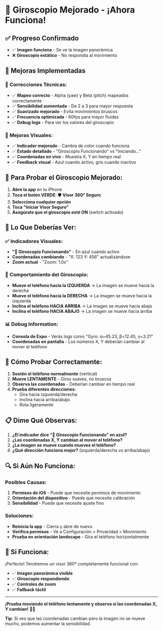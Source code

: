 # 🔄 Giroscopio Mejorado - ¡Ahora Funciona!

## ✅ Progreso Confirmado
- ✅ **Imagen funciona** - Se ve la imagen panorámica
- ❌ **Giroscopio estático** - No respondía al movimiento

## 🚀 Mejoras Implementadas

### 🔧 **Correcciones Técnicas:**
- ✅ **Mapeo correcto** - Alpha (yaw) y Beta (pitch) mapeados correctamente
- ✅ **Sensibilidad aumentada** - De 2 a 3 para mayor respuesta
- ✅ **Suavizado mejorado** - Evita movimientos bruscos
- ✅ **Frecuencia optimizada** - 60fps para mayor fluidez
- ✅ **Debug logs** - Para ver los valores del giroscopio

### 📱 **Mejoras Visuales:**
- ✅ **Indicador mejorado** - Cambia de color cuando funciona
- ✅ **Estado detallado** - "Giroscopio Funcionando" vs "Iniciando..."
- ✅ **Coordenadas en vivo** - Muestra X, Y en tiempo real
- ✅ **Feedback visual** - Azul cuando activo, gris cuando inactivo

## 🧪 **Para Probar el Giroscopio Mejorado:**

1. **Abre la app** en tu iPhone
2. **Toca el botón VERDE**: 🛡️ **Visor 360° Seguro**
3. **Selecciona cualquier opción**
4. **Toca "Iniciar Visor Seguro"**
5. **Asegúrate que el giroscopio esté ON** (switch activado)

## 🎯 **Lo Que Deberías Ver:**

### ✅ **Indicadores Visuales:**
- **"🔄 Giroscopio Funcionando"** - En azul cuando activo
- **Coordenadas cambiando** - "X: 123 Y: 456" actualizándose
- **Zoom actual** - "Zoom: 1.0x"

### 🔄 **Comportamiento del Giroscopio:**
- **Mueve el teléfono hacia la IZQUIERDA** → La imagen se mueve hacia la derecha
- **Mueve el teléfono hacia la DERECHA** → La imagen se mueve hacia la izquierda
- **Inclina el teléfono HACIA ARRIBA** → La imagen se mueve hacia abajo
- **Inclina el teléfono HACIA ABAJO** → La imagen se mueve hacia arriba

### 📊 **Debug Information:**
- **Consola de Expo** - Verás logs como "Gyro: α=45.23, β=12.45, γ=3.21"
- **Coordenadas en pantalla** - Los números X, Y deberían cambiar al mover el teléfono

## 🔧 **Cómo Probar Correctamente:**

1. **Sostén el teléfono normalmente** (vertical)
2. **Mueve LENTAMENTE** - Giros suaves, no bruscos
3. **Observa las coordenadas** - Deberían cambiar en tiempo real
4. **Prueba diferentes direcciones**:
   - Gira hacia izquierda/derecha
   - Inclina hacia arriba/abajo
   - Rota ligeramente

## 📋 **Dime Qué Observas:**

1. **¿El indicador dice "🔄 Giroscopio Funcionando" en azul?**
2. **¿Las coordenadas X, Y cambian al mover el teléfono?**
3. **¿La imagen se mueve cuando mueves el teléfono?**
4. **¿Qué dirección funciona mejor?** (izquierda/derecha vs arriba/abajo)

## 🔍 **Si Aún No Funciona:**

### Posibles Causas:
1. **Permisos de iOS** - Puede que necesite permisos de movimiento
2. **Orientación del dispositivo** - Puede que necesite calibración
3. **Sensibilidad** - Puede que necesite ajuste fino

### Soluciones:
- **Reinicia la app** - Cierra y abre de nuevo
- **Verifica permisos** - Ve a Configuración > Privacidad > Movimiento
- **Prueba en orientación landscape** - Gira el teléfono horizontalmente

## 🎉 **Si Funciona:**

¡Perfecto! Tendremos un visor 360° completamente funcional con:
- ✅ **Imagen panorámica visible**
- ✅ **Giroscopio respondiendo**
- ✅ **Controles de zoom**
- ✅ **Fallback táctil**

---

**¡Prueba moviendo el teléfono lentamente y observa si las coordenadas X, Y cambian!** 🔄📱

**Tip**: Si ves que las coordenadas cambian pero la imagen no se mueve mucho, podemos aumentar la sensibilidad.
